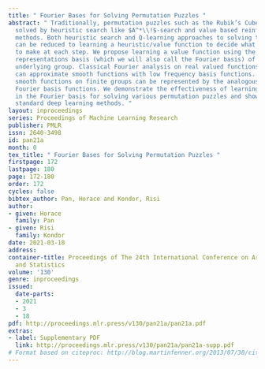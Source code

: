 ```yaml
---
title: " Fourier Bases for Solving Permutation Puzzles "
abstract: " Traditionally, permutation puzzles such as the Rubik’s Cube were often
  solved by heuristic search like $A^*\\!$-search and value based reinforcement learning
  methods. Both heuristic search and Q-learning approaches to solving these puzzles
  can be reduced to learning a heuristic/value function to decide what puzzle move
  to make at each step. We propose learning a value function using the irreducible
  representations basis (which we will also call the Fourier basis) of the puzzle’s
  underlying group. Classical Fourier analysis on real valued functions tells us we
  can approximate smooth functions with low frequency basis functions. Similarly,
  smooth functions on finite groups can be represented by the analogous low frequency
  Fourier basis functions. We demonstrate the effectiveness of learning a value function
  in the Fourier basis for solving various permutation puzzles and show that it outperforms
  standard deep learning methods. "
layout: inproceedings
series: Proceedings of Machine Learning Research
publisher: PMLR
issn: 2640-3498
id: pan21a
month: 0
tex_title: " Fourier Bases for Solving Permutation Puzzles "
firstpage: 172
lastpage: 180
page: 172-180
order: 172
cycles: false
bibtex_author: Pan, Horace and Kondor, Risi
author:
- given: Horace
  family: Pan
- given: Risi
  family: Kondor
date: 2021-03-18
address: 
container-title: Proceedings of The 24th International Conference on Artificial Intelligence
  and Statistics
volume: '130'
genre: inproceedings
issued:
  date-parts:
  - 2021
  - 3
  - 18
pdf: http://proceedings.mlr.press/v130/pan21a/pan21a.pdf
extras:
- label: Supplementary PDF
  link: http://proceedings.mlr.press/v130/pan21a/pan21a-supp.pdf
# Format based on citeproc: http://blog.martinfenner.org/2013/07/30/citeproc-yaml-for-bibliographies/
---
```


